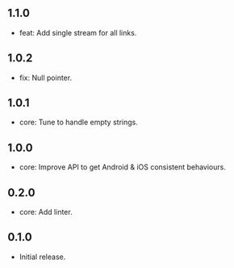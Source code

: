 ## 1.1.0
* feat: Add single stream for all links.

## 1.0.2
- fix: Null pointer.

## 1.0.1
- core: Tune to handle empty strings.

## 1.0.0
- core: Improve API to get Android & iOS consistent behaviours.

## 0.2.0
- core: Add linter.

## 0.1.0
- Initial release.